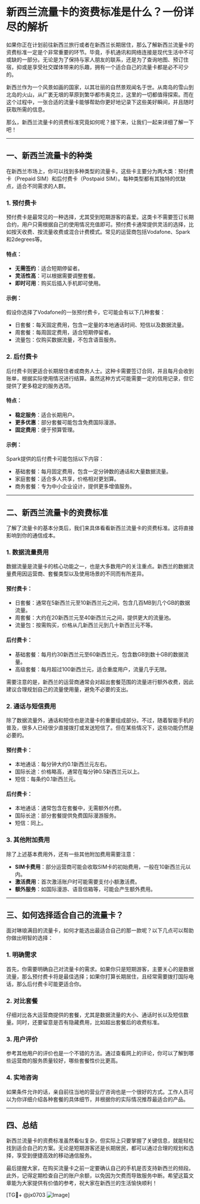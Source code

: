 # 新西兰流量卡的资费标准是什么？一份详尽的解析

如果你正在计划前往新西兰旅行或者在新西兰长期居住，那么了解新西兰流量卡的资费标准一定是个非常重要的环节。毕竟，手机通讯和网络连接是现代生活中不可或缺的一部分。无论是为了保持与家人朋友的联系，还是为了查询地图、预订住宿，抑或是享受社交媒体带来的乐趣，拥有一个适合自己的流量卡都是必不可少的。

新西兰作为一个风景如画的国家，以其壮丽的自然景观闻名于世。从南岛的雪山到北岛的火山，从广袤无垠的草原到繁华都市奥克兰，这里的一切都值得探索。而在这个过程中，一张合适的流量卡能够帮助你更好地记录下这些美好瞬间，并且随时获取所需的信息。

那么，新西兰流量卡的资费标准究竟如何呢？接下来，让我们一起来详细了解一下吧！

---

## 一、新西兰流量卡的种类

在新西兰市场上，你可以找到多种类型的流量卡。这些卡主要分为两大类：预付费卡（Prepaid SIM）和后付费卡（Postpaid SIM）。每种类型都有其独特的优缺点，适合不同需求的人群。

### 1. 预付费卡
预付费卡是最常见的一种选择，尤其受到短期游客的喜爱。这类卡不需要签订长期合约，用户只需根据自己的使用情况充值即可。预付费卡通常提供灵活的选择，比如按天收费、按流量收费或混合计费模式。常见的运营商包括Vodafone、Spark和2degrees等。

#### 特点：
- **无需签约**：适合短期停留者。
- **灵活性高**：可以根据需要调整套餐。
- **即时可用**：购买后插入手机即可使用。

#### 示例：
假设你选择了Vodafone的一张预付费卡，它可能会有以下几种套餐：
- 日套餐：每天固定费用，包含一定量的本地通话时间、短信以及数据流量。
- 周套餐：每周固定费用，适合短期停留者。
- 流量包：仅购买数据流量，不包含语音服务。

### 2. 后付费卡
后付费卡则更适合长期居住者或商务人士。这种卡需要签订合同，并且每月会收到账单，根据实际使用情况进行结算。虽然这种方式可能需要一定的信用记录，但它提供了更多稳定的服务选项。

#### 特点：
- **稳定服务**：适合长期用户。
- **更多优惠**：部分套餐可能包含免费国际漫游。
- **固定费用**：便于预算管理。

#### 示例：
Spark提供的后付费卡可能包括以下内容：
- 基础套餐：每月固定费用，包含一定分钟数的通话和大量数据流量。
- 家庭套餐：适合多人共享，价格相对更划算。
- 商务套餐：专为中小企业设计，提供更多增值服务。

---

## 二、新西兰流量卡的资费标准

了解了流量卡的基本分类后，我们来具体看看新西兰流量卡的资费标准。这将直接影响到你的通信成本。

### 1. 数据流量费用
数据流量是流量卡的核心功能之一，也是大多数用户的关注重点。新西兰的数据流量费用因运营商、套餐类型以及使用场景的不同而有所差异。

#### 预付费卡：
- 日套餐：通常在5新西兰元至10新西兰元之间，包含几百MB到几个GB的数据流量。
- 周套餐：大约在20新西兰元至40新西兰元之间，提供更大的流量池。
- 流量包：按需购买，价格从几新西兰元到几十新西兰元不等。

#### 后付费卡：
- 基础套餐：每月约30新西兰元至60新西兰元，包含数GB到数十GB的数据流量。
- 高级套餐：每月超过100新西兰元，适合重度用户，流量几乎无限。

需要注意的是，新西兰的运营商通常会对超出套餐范围的流量进行额外收费，因此建议合理规划自己的流量使用量，避免不必要的支出。

### 2. 通话与短信费用
除了数据流量外，通话和短信也是流量卡的重要组成部分。不过，随着智能手机的普及，很多人已经很少直接拨打或发送短信了。但在某些情况下，这些功能仍然是必要的。

#### 预付费卡：
- 本地通话：每分钟大约0.1新西兰元左右。
- 国际长途：价格略高，通常在每分钟0.5新西兰元以上。
- 短信：每条约0.1新西兰元。

#### 后付费卡：
- 本地通话：通常包含在套餐中，无需额外付费。
- 国际长途：部分套餐提供免费国际漫游服务。
- 短信：同上。

### 3. 其他附加费用
除了上述基本费用外，还有一些其他附加费用需要注意：
- **SIM卡费用**：部分运营商可能会收取SIM卡的初始费用，一般在10新西兰元以内。
- **激活费用**：首次激活账户时可能需要支付小额激活费。
- **额外服务**：如国际漫游、语音信箱等，可能会产生额外费用。

---

## 三、如何选择适合自己的流量卡？

面对琳琅满目的流量卡，如何才能选出最适合自己的那一款呢？以下几点可以帮助你做出明智的选择：

### 1. 明确需求
首先，你需要明确自己对流量卡的需求。如果你只是短期游客，主要关心的是数据流量，那么预付费卡将是最佳选择；如果你打算长期居住，且经常需要拨打国际电话，那么后付费卡可能更适合你。

### 2. 对比套餐
仔细对比各大运营商提供的套餐，尤其是数据流量的大小、通话时长以及短信数量。同时，还要留意是否有隐藏费用，比如超出套餐后的收费标准。

### 3. 用户评价
参考其他用户的评价也是一个不错的方法。通过查看网上的评论，你可以了解到哪些运营商的服务质量较好，哪些套餐性价比更高。

### 4. 实地咨询
如果条件允许的话，亲自前往当地的营业厅咨询也是一个很好的方式。工作人员可以为你详细介绍各种套餐的具体细节，并根据你的实际情况推荐最适合的产品。

---

## 四、总结

新西兰流量卡的资费标准虽然看似复杂，但实际上只要掌握了关键信息，就能轻松找到适合自己的方案。无论是短期游客还是长期居民，都可以通过合理的规划和选择，享受到便捷高效的移动通信服务。

最后提醒大家，在购买流量卡之前一定要确认自己的手机是否支持新西兰的频段。此外，记得定期检查自己的账户余额，以免因为欠费而导致服务中断。希望这篇文章能为大家提供有价值的参考，祝大家在新西兰的生活愉快顺利！

[TG💪+ @jx0703 ![Image](https://github.com/user-attachments/assets/dbca1d08-cadb-493c-b0ec-ad6f7a83f270)]